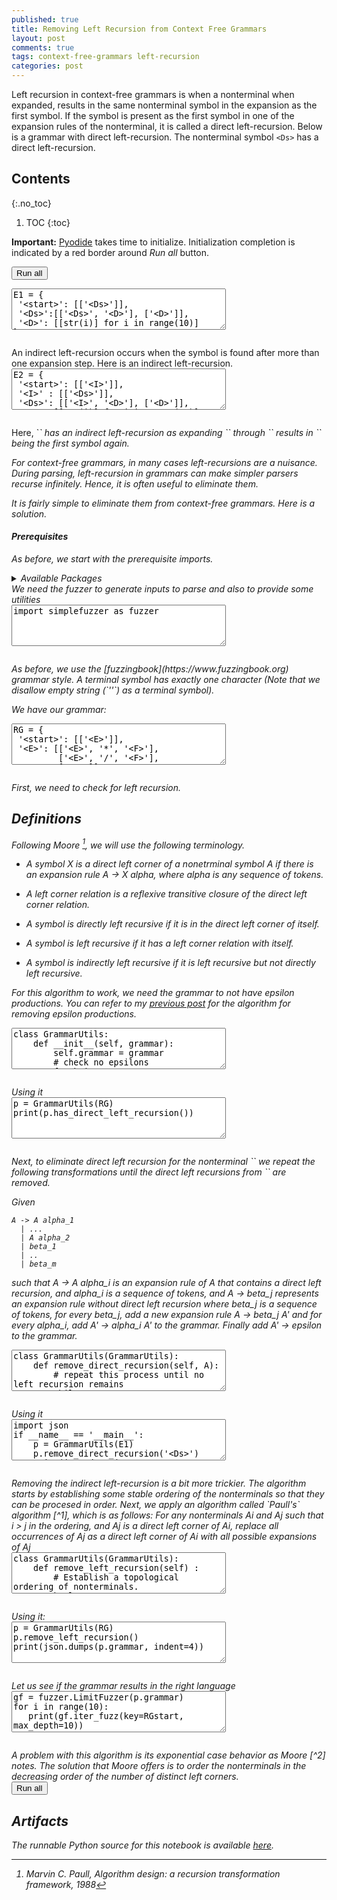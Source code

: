 ```yaml
---
published: true
title: Removing Left Recursion from Context Free Grammars
layout: post
comments: true
tags: context-free-grammars left-recursion
categories: post
---
```


Left recursion in context-free grammars is when a nonterminal when expanded,
results in the same nonterminal symbol in the expansion as the first symbol.
If the symbol is present as the first symbol in one of the expansion rules of
the nonterminal, it is called a direct left-recursion. Below is a grammar with
direct left-recursion. The nonterminal symbol `<Ds>` has a direct
left-recursion.

## Contents
{:.no_toc}

1. TOC
{:toc}

<script src="/resources/js/graphviz/index.min.js"></script>
<script>
// From https://github.com/hpcc-systems/hpcc-js-wasm
// Hosted for teaching.
var hpccWasm = window["@hpcc-js/wasm"];
function display_dot(dot_txt, div) {
    hpccWasm.graphviz.layout(dot_txt, "svg", "dot").then(svg => {
        div.innerHTML = svg;
    });
}
window.display_dot = display_dot
// from js import display_dot
</script>

<script src="/resources/pyodide/full/3.9/pyodide.js"></script>
<link rel="stylesheet" type="text/css" media="all" href="/resources/skulpt/css/codemirror.css">
<link rel="stylesheet" type="text/css" media="all" href="/resources/skulpt/css/solarized.css">
<link rel="stylesheet" type="text/css" media="all" href="/resources/skulpt/css/env/editor.css">

<script src="/resources/skulpt/js/codemirrorepl.js" type="text/javascript"></script>
<script src="/resources/skulpt/js/python.js" type="text/javascript"></script>
<script src="/resources/pyodide/js/env/editor.js" type="text/javascript"></script>

**Important:** [Pyodide](https://pyodide.readthedocs.io/en/latest/) takes time to initialize.
Initialization completion is indicated by a red border around *Run all* button.
<form name='python_run_form'>
<button type="button" name="python_run_all">Run all</button>
</form>

<!--
############
E1 = {
 '<start>': [['<Ds>']],
 '<Ds>':[['<Ds>', '<D>'], ['<D>']],
 '<D>': [[str(i)] for i in range(10)]
}

############
-->
<form name='python_run_form'>
<textarea cols="40" rows="4" name='python_edit'>
E1 = {
 &#x27;&lt;start&gt;&#x27;: [[&#x27;&lt;Ds&gt;&#x27;]],
 &#x27;&lt;Ds&gt;&#x27;:[[&#x27;&lt;Ds&gt;&#x27;, &#x27;&lt;D&gt;&#x27;], [&#x27;&lt;D&gt;&#x27;]],
 &#x27;&lt;D&gt;&#x27;: [[str(i)] for i in range(10)]
}
</textarea><br />
<pre class='Output' name='python_output'></pre>
<div name='python_canvas'></div>
</form>
An indirect left-recursion occurs when the symbol is found after more than
one expansion step. Here is an indirect left-recursion.

<!--
############
E2 = {
 '<start>': [['<I>']],
 '<I>' : [['<Ds>']],
 '<Ds>': [['<I>', '<D>'], ['<D>']],
 '<D>': [[str(i)] for i in range(10)]
}

############
-->
<form name='python_run_form'>
<textarea cols="40" rows="4" name='python_edit'>
E2 = {
 &#x27;&lt;start&gt;&#x27;: [[&#x27;&lt;I&gt;&#x27;]],
 &#x27;&lt;I&gt;&#x27; : [[&#x27;&lt;Ds&gt;&#x27;]],
 &#x27;&lt;Ds&gt;&#x27;: [[&#x27;&lt;I&gt;&#x27;, &#x27;&lt;D&gt;&#x27;], [&#x27;&lt;D&gt;&#x27;]],
 &#x27;&lt;D&gt;&#x27;: [[str(i)] for i in range(10)]
}
</textarea><br />
<pre class='Output' name='python_output'></pre>
<div name='python_canvas'></div>
</form>
Here, `<I>` has an indirect left-recursion as expanding `<I>` through `<Ds>`
results in `<I>` being the first symbol again.

For context-free grammars, in many cases left-recursions are a nuisance.
During parsing, left-recursion in grammars can make simpler parsers recurse
infinitely. Hence, it is often useful to eliminate them.

It is fairly simple to eliminate them from context-free grammars. Here is
a solution.
 
#### Prerequisites
 
As before, we start with the prerequisite imports.

<details>
<summary>Available Packages </summary>
<!--##### Available Packages-->

These are packages that refer either to my previous posts or to pure python
packages that I have compiled, and is available in the below locations. As
before, install them if you need to run the program directly on the machine.
To install, simply download the wheel file (`pkg.whl`) and install using
`pip install pkg.whl`.

<ol>
<li><a href="https://rahul.gopinath.org/py/simplefuzzer-0.0.1-py2.py3-none-any.whl">simplefuzzer-0.0.1-py2.py3-none-any.whl</a> from "<a href="/post/2019/05/28/simplefuzzer-01/">The simplest grammar fuzzer in the world</a>".</li>
</ol>

<div style='display:none'>
<form name='python_run_form'>
<textarea cols="40" rows="4" id='python_pre_edit' name='python_edit'>
https://rahul.gopinath.org/py/simplefuzzer-0.0.1-py2.py3-none-any.whl
</textarea>
</form>
</div>
</details>
We need the fuzzer to generate inputs to parse and also to provide some
utilities

<!--
############
import simplefuzzer as fuzzer

############
-->
<form name='python_run_form'>
<textarea cols="40" rows="4" name='python_edit'>
import simplefuzzer as fuzzer
</textarea><br />
<pre class='Output' name='python_output'></pre>
<div name='python_canvas'></div>
</form>
As before, we use the [fuzzingbook](https://www.fuzzingbook.org) grammar style.
A terminal symbol has exactly one character
(Note that we disallow empty string (`''`) as a terminal symbol).

We have our grammar:

<!--
############
RG = {
 '<start>': [['<E>']],
 '<E>': [['<E>', '*', '<F>'],
         ['<E>', '/', '<F>'],
         ['<F>']],
 '<F>': [['<F>', '+', '<T>'],
         ['<F>', '-', '<T>'],
         ['<T>']],
 '<T>': [['(', '<E>', ')'],
         ['<I>']],
 '<I>' : [['<Ds>']],
 '<Ds>': [['<I>', '<D>'], ['<D>']],
 '<D>': [[str(i)] for i in range(10)]
}

RGstart = '<start>'

############
-->
<form name='python_run_form'>
<textarea cols="40" rows="4" name='python_edit'>
RG = {
 &#x27;&lt;start&gt;&#x27;: [[&#x27;&lt;E&gt;&#x27;]],
 &#x27;&lt;E&gt;&#x27;: [[&#x27;&lt;E&gt;&#x27;, &#x27;*&#x27;, &#x27;&lt;F&gt;&#x27;],
         [&#x27;&lt;E&gt;&#x27;, &#x27;/&#x27;, &#x27;&lt;F&gt;&#x27;],
         [&#x27;&lt;F&gt;&#x27;]],
 &#x27;&lt;F&gt;&#x27;: [[&#x27;&lt;F&gt;&#x27;, &#x27;+&#x27;, &#x27;&lt;T&gt;&#x27;],
         [&#x27;&lt;F&gt;&#x27;, &#x27;-&#x27;, &#x27;&lt;T&gt;&#x27;],
         [&#x27;&lt;T&gt;&#x27;]],
 &#x27;&lt;T&gt;&#x27;: [[&#x27;(&#x27;, &#x27;&lt;E&gt;&#x27;, &#x27;)&#x27;],
         [&#x27;&lt;I&gt;&#x27;]],
 &#x27;&lt;I&gt;&#x27; : [[&#x27;&lt;Ds&gt;&#x27;]],
 &#x27;&lt;Ds&gt;&#x27;: [[&#x27;&lt;I&gt;&#x27;, &#x27;&lt;D&gt;&#x27;], [&#x27;&lt;D&gt;&#x27;]],
 &#x27;&lt;D&gt;&#x27;: [[str(i)] for i in range(10)]
}

RGstart = &#x27;&lt;start&gt;&#x27;
</textarea><br />
<pre class='Output' name='python_output'></pre>
<div name='python_canvas'></div>
</form>
First, we need to check for left recursion.

## Definitions

Following Moore [^1], we will use the following terminology.

* A symbol X is a *direct left corner* of a nonetrminal symbol A if
  there is an expansion rule A -> X alpha, where alpha is any sequence
  of tokens.

* A *left corner relation* is a reflexive transitive closure of the
  direct left corner relation.

* A symbol is *directly left recursive* if it is in the direct left corner
  of itself.

* A symbol is *left recursive* if it has a left corner relation with itself.

* A symbol is *indirectly left recursive* if it is left recursive but not
  directly left recursive.

For this algorithm to work, we need the grammar to not have epsilon
productions. You can refer to my [previous post](/post/2021/09/29/remove-epsilons/)
for the algorithm for removing epsilon productions.

<!--
############
class GrammarUtils:
    def __init__(self, grammar):
        self.grammar = grammar
        # check no epsilons
        for k in grammar:
            for r in grammar[k]: assert r, "epsilons not allowed"

    def direct_left_corner(self, k):
        return [r[0] for r in self.grammar[k] if r]

    def has_direct_left_recursion(self):
        for k in self.grammar:
            if k in self.direct_left_corner(k): return True
        return False

############
-->
<form name='python_run_form'>
<textarea cols="40" rows="4" name='python_edit'>
class GrammarUtils:
    def __init__(self, grammar):
        self.grammar = grammar
        # check no epsilons
        for k in grammar:
            for r in grammar[k]: assert r, &quot;epsilons not allowed&quot;

    def direct_left_corner(self, k):
        return [r[0] for r in self.grammar[k] if r]

    def has_direct_left_recursion(self):
        for k in self.grammar:
            if k in self.direct_left_corner(k): return True
        return False
</textarea><br />
<pre class='Output' name='python_output'></pre>
<div name='python_canvas'></div>
</form>
Using it

<!--
############
p = GrammarUtils(RG)
print(p.has_direct_left_recursion())

############
-->
<form name='python_run_form'>
<textarea cols="40" rows="4" name='python_edit'>
p = GrammarUtils(RG)
print(p.has_direct_left_recursion())
</textarea><br />
<pre class='Output' name='python_output'></pre>
<div name='python_canvas'></div>
</form>
Next, to eliminate direct left recursion for the nonterminal `<A>`
we repeat the following transformations until the direct left recursions
from `<A>` are removed.

Given

```
A -> A alpha_1
  | ...
  | A alpha_2
  | beta_1
  | ..
  | beta_m
```

such that A -> A alpha_i is an expansion rule of A that contains a direct left
recursion, and alpha_i is a sequence of tokens, and A -> beta_j represents
an expansion rule without direct left recursion where beta_j is a sequence of
tokens, for every beta_j, add a new expansion rule A -> beta_j A' and
for every alpha_i, add A' -> alpha_i A' to the grammar. Finally add
A' -> epsilon to the grammar.

<!--
############
class GrammarUtils(GrammarUtils):
    def remove_direct_recursion(self, A):
        # repeat this process until no left recursion remains
        while self.has_direct_left_recursion():
            Aprime = '<%s_>' % (A[1:-1])

            alphas = [rule[1:] for rule in self.grammar[A] if rule[0] == A]

            if not alphas: return
            self.grammar[Aprime] = [alpha + [Aprime] for alpha in alphas] + [[]]

            betas = [rule for rule in self.grammar[A] if rule[0] != A]
            if betas:
                self.grammar[A] = [beta + [Aprime] for beta in betas]
            else:
                self.grammar[A] = [[Aprime]]

############
-->
<form name='python_run_form'>
<textarea cols="40" rows="4" name='python_edit'>
class GrammarUtils(GrammarUtils):
    def remove_direct_recursion(self, A):
        # repeat this process until no left recursion remains
        while self.has_direct_left_recursion():
            Aprime = &#x27;&lt;%s_&gt;&#x27; % (A[1:-1])

            alphas = [rule[1:] for rule in self.grammar[A] if rule[0] == A]

            if not alphas: return
            self.grammar[Aprime] = [alpha + [Aprime] for alpha in alphas] + [[]]

            betas = [rule for rule in self.grammar[A] if rule[0] != A]
            if betas:
                self.grammar[A] = [beta + [Aprime] for beta in betas]
            else:
                self.grammar[A] = [[Aprime]]
</textarea><br />
<pre class='Output' name='python_output'></pre>
<div name='python_canvas'></div>
</form>
Using it

<!--
############
import json
if __name__ == '__main__':
    p = GrammarUtils(E1)
    p.remove_direct_recursion('<Ds>')
    print(json.dumps(p.grammar, indent=4))
    print(p.has_direct_left_recursion())

############
-->
<form name='python_run_form'>
<textarea cols="40" rows="4" name='python_edit'>
import json
if __name__ == &#x27;__main__&#x27;:
    p = GrammarUtils(E1)
    p.remove_direct_recursion(&#x27;&lt;Ds&gt;&#x27;)
    print(json.dumps(p.grammar, indent=4))
    print(p.has_direct_left_recursion())
</textarea><br />
<pre class='Output' name='python_output'></pre>
<div name='python_canvas'></div>
</form>
Removing the indirect left-recursion is a bit more trickier. The algorithm
starts by establishing some stable ordering of the nonterminals so that
they can be procesed in order. Next, we apply an algorithm called `Paull's`
algorithm [^1], which is as follows:
For any nonterminals Ai and Aj such that i > j in the ordering, and Aj
is a direct left corner of Ai, replace all occurrences of Aj as a direct
left corner of Ai with all possible expansions of Aj

<!--
############
class GrammarUtils(GrammarUtils):
    def remove_left_recursion(self) :
        # Establish a topological ordering of nonterminals.
        keylst = list(self.grammar.keys())

        for i,Ai in enumerate(keylst):
            for alpha_i in self.grammar[Ai]:

                # if Aj is a direct left corner of Ai
                Ajs = [keylst[j] for j in range(i)]
                if alpha_i[0] not in Ajs: continue
                Aj = alpha_i[0]

                # remove alpha_i from Ai rules
                self.grammar[Ai] = [r for r in self.grammar[Ai] if r != alpha_i]

                # and replace it with expansions of Aj + beta_i.
                beta_i = alpha_i[1:]
                for alpha_j in self.grammar[Aj]:
                    self.grammar[Ai].append(alpha_j + beta_i)
            self.remove_direct_recursion(Ai)

############
-->
<form name='python_run_form'>
<textarea cols="40" rows="4" name='python_edit'>
class GrammarUtils(GrammarUtils):
    def remove_left_recursion(self) :
        # Establish a topological ordering of nonterminals.
        keylst = list(self.grammar.keys())

        for i,Ai in enumerate(keylst):
            for alpha_i in self.grammar[Ai]:

                # if Aj is a direct left corner of Ai
                Ajs = [keylst[j] for j in range(i)]
                if alpha_i[0] not in Ajs: continue
                Aj = alpha_i[0]

                # remove alpha_i from Ai rules
                self.grammar[Ai] = [r for r in self.grammar[Ai] if r != alpha_i]

                # and replace it with expansions of Aj + beta_i.
                beta_i = alpha_i[1:]
                for alpha_j in self.grammar[Aj]:
                    self.grammar[Ai].append(alpha_j + beta_i)
            self.remove_direct_recursion(Ai)
</textarea><br />
<pre class='Output' name='python_output'></pre>
<div name='python_canvas'></div>
</form>
Using it:

<!--
############
p = GrammarUtils(RG)
p.remove_left_recursion()
print(json.dumps(p.grammar, indent=4))

############
-->
<form name='python_run_form'>
<textarea cols="40" rows="4" name='python_edit'>
p = GrammarUtils(RG)
p.remove_left_recursion()
print(json.dumps(p.grammar, indent=4))
</textarea><br />
<pre class='Output' name='python_output'></pre>
<div name='python_canvas'></div>
</form>
Let us see if the grammar results in the right language

<!--
############
gf = fuzzer.LimitFuzzer(p.grammar)
for i in range(10):
   print(gf.iter_fuzz(key=RGstart, max_depth=10))

############
-->
<form name='python_run_form'>
<textarea cols="40" rows="4" name='python_edit'>
gf = fuzzer.LimitFuzzer(p.grammar)
for i in range(10):
   print(gf.iter_fuzz(key=RGstart, max_depth=10))
</textarea><br />
<pre class='Output' name='python_output'></pre>
<div name='python_canvas'></div>
</form>
A problem with this algorithm is its exponential case behavior as Moore [^2]
notes. The solution that Moore offers is to order the nonterminals in the
decreasing order of the number of distinct left corners.
 

[^1]: Marvin C. Paull, Algorithm design: a recursion transformation framework, 1988
[^2]: Robert C Moore, Removing Left Recursion from Context-Free Grammars [*](https://www.microsoft.com/en-us/research/wp-content/uploads/2000/04/naacl2k-proc-rev.pdf)., 2000

<form name='python_run_form'>
<button type="button" name="python_run_all">Run all</button>
</form>

## Artifacts

The runnable Python source for this notebook is available [here](https://github.com/rahulgopinath/rahulgopinath.github.io/blob/master/notebooks/2023-10-19-remove-left-recursion.py).


